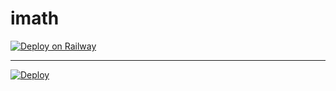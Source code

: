 # imath

[![Deploy on Railway](https://railway.app/button.svg)](https://railway.app/new/template?template=https%3A%2F%2Fgithub.com%2Fhharith%2Ffourier&envs=PASSWORD%2CPORT&PASSWORDDesc=Your+password+to+log+in+to+mathematics+with&PORTDesc=A+git+port+to+open+in+mathematics+%28ex.+80%29)

---

[![Deploy](https://www.herokucdn.com/deploy/button.svg)](https://dashboard.heroku.com/new?template=https://github.com/hharith/fourier)

